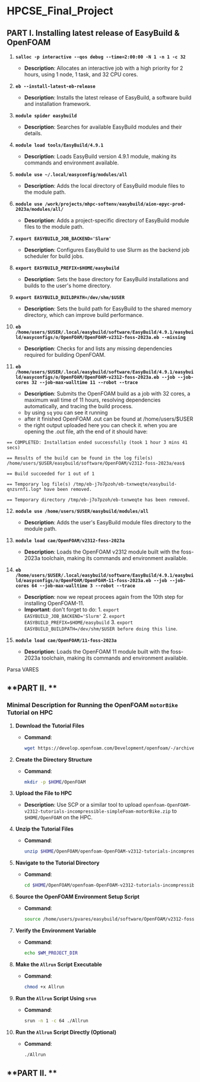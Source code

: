# **HPCSE_Final_Project**
## **PART I. Installing latest release of EasyBuild & OpenFOAM**

1. **`salloc -p interactive --qos debug --time=2:00:00 -N 1 -n 1 -c 32`**
   - **Description**: Allocates an interactive job with a high priority for 2 hours, using 1 node, 1 task, and 32 CPU cores.

2. **`eb --install-latest-eb-release`**
   - **Description**: Installs the latest release of EasyBuild, a software build and installation framework.

3. **`module spider easybuild`**
   - **Description**: Searches for available EasyBuild modules and their details.

4. **`module load tools/EasyBuild/4.9.1`**
   - **Description**: Loads EasyBuild version 4.9.1 module, making its commands and environment available.

5. **`module use ~/.local/easyconfig/modules/all`**
   - **Description**: Adds the local directory of EasyBuild module files to the module path.

6. **`module use /work/projects/mhpc-softenv/easybuild/aion-epyc-prod-2023a/modules/all/`**
   - **Description**: Adds a project-specific directory of EasyBuild module files to the module path.

7. **`export EASYBUILD_JOB_BACKEND='Slurm'`**
   - **Description**: Configures EasyBuild to use Slurm as the backend job scheduler for build jobs.

8. **`export EASYBUILD_PREFIX=$HOME/easybuild`**
   - **Description**: Sets the base directory for EasyBuild installations and builds to the user's home directory.

9. **`export EASYBUILD_BUILDPATH=/dev/shm/$USER`**
   - **Description**: Sets the build path for EasyBuild to the shared memory directory, which can improve build performance.

10. **`eb /home/users/$USER/.local/easybuild/software/EasyBuild/4.9.1/easybuild/easyconfigs/o/OpenFOAM/OpenFOAM-v2312-foss-2023a.eb --missing`**
    - **Description**: Checks for and lists any missing dependencies required for building OpenFOAM.

11. **`eb /home/users/$USER/.local/easybuild/software/EasyBuild/4.9.1/easybuild/easyconfigs/o/OpenFOAM/OpenFOAM-v2312-foss-2023a.eb --job --job-cores 32 --job-max-walltime 11 --robot --trace`**
    - **Description**: Submits the OpenFOAM build as a job with 32 cores, a maximum wall time of 11 hours, resolving dependencies automatically, and tracing the build process.
    - by using `sq` you can see it running
    - after it finished OpenFOAM .out can be found at /home/users/$USER
    - the right output uploaded here you can check it. when you are opening the .out file, ath the end of it should have:
      
`
== COMPLETED: Installation ended successfully (took 1 hour 3 mins 41 secs)
`

`== Results of the build can be found in the log file(s) /home/users/$USER/easybuild/software/OpenFOAM/v2312-foss-2023a/eas$
`

`== Build succeeded for 1 out of 1
`

`== Temporary log file(s) /tmp/eb-j7o7pzoh/eb-txnweqte/easybuild-qnzsrnfi.log* have been removed.
`

`== Temporary directory /tmp/eb-j7o7pzoh/eb-txnweqte has been removed.
`

12. **`module use /home/users/$USER/easybuild/modules/all`**
    - **Description**: Adds the user's EasyBuild module files directory to the module path.

13. **`module load cae/OpenFOAM/v2312-foss-2023a`**
    - **Description**: Loads the OpenFOAM v2312 module built with the foss-2023a toolchain, making its commands and environment available.

13. **`eb /home/users/$USER/.local/easybuild/software/EasyBuild/4.9.1/easybuild/easyconfigs/o/OpenFOAM/OpenFOAM-11-foss-2023a.eb --job --job-cores 64 --job-max-walltime 3 --robot --trace`**
    - **Description**: now we repeat procees again from the 10th step for installing OpenFOAM-11.
    - **Important**: don't forget to do: 1. `export EASYBUILD_JOB_BACKEND='Slurm'` 2. `export EASYBUILD_PREFIX=$HOME/easybuild` 3. `export EASYBUILD_BUILDPATH=/dev/shm/$USER before doing this line`.

14. **`module load cae/OpenFOAM/11-foss-2023a`**
    - **Description**: Loads the OpenFOAM 11 module built with the foss-2023a toolchain, making its commands and environment available.
   
      
Parsa VARES

## **PART II. **

### Minimal Description for Running the OpenFOAM `motorBike` Tutorial on HPC

1. **Download the Tutorial Files**
   - **Command**: 
     ```bash
     wget https://develop.openfoam.com/Development/openfoam/-/archive/OpenFOAM-v2312/openfoam-OpenFOAM-v2312.zip?path=tutorials/incompressible/simpleFoam/motorBike -O openfoam-OpenFOAM-v2312-tutorials-incompressible-simpleFoam-motorBike.zip
     ```

2. **Create the Directory Structure**
   - **Command**:
     ```bash
     mkdir -p $HOME/OpenFOAM
     ```

3. **Upload the File to HPC**
   - **Description**: Use SCP or a similar tool to upload `openfoam-OpenFOAM-v2312-tutorials-incompressible-simpleFoam-motorBike.zip` to `$HOME/OpenFOAM` on the HPC.

4. **Unzip the Tutorial Files**
   - **Command**:
     ```bash
     unzip $HOME/OpenFOAM/openfoam-OpenFOAM-v2312-tutorials-incompressible-simpleFoam-motorBike.zip -d $HOME/OpenFOAM
     ```

5. **Navigate to the Tutorial Directory**
   - **Command**:
     ```bash
     cd $HOME/OpenFOAM/openfoam-OpenFOAM-v2312-tutorials-incompressible-simpleFoam-motorBike/tutorials/incompressible/simpleFoam/motorBike
     ```

6. **Source the OpenFOAM Environment Setup Script**
   - **Command**:
     ```bash
     source /home/users/pvares/easybuild/software/OpenFOAM/v2312-foss-2023a/OpenFOAM-v2312/etc/bashrc
     ```

7. **Verify the Environment Variable**
   - **Command**:
     ```bash
     echo $WM_PROJECT_DIR
     ```

8. **Make the `Allrun` Script Executable**
   - **Command**:
     ```bash
     chmod +x Allrun
     ```

9. **Run the `Allrun` Script Using `srun`**
   - **Command**:
     ```bash
     srun -n 1 -c 64 ./Allrun
     ```

10. **Run the `Allrun` Script Directly (Optional)**
    - **Command**:
      ```bash
      ./Allrun
      ```


## **PART II. **


